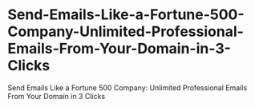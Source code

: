 # Send-Emails-Like-a-Fortune-500-Company-Unlimited-Professional-Emails-From-Your-Domain-in-3-Clicks
Send Emails Like a Fortune 500 Company: Unlimited Professional Emails From Your Domain in 3 Clicks
